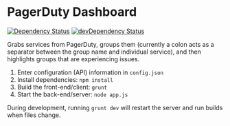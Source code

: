 PagerDuty Dashboard
=============================

[![Dependency Status](https://david-dm.org/gondek/pagerduty-dashboard.svg)](https://david-dm.org/gondek/pagerduty-dashboard)
[![devDependency Status](https://david-dm.org/gondek/pagerduty-dashboard/dev-status.svg)](https://david-dm.org/gondek/pagerduty-dashboard#info=devDependencies)

Grabs services from PagerDuty, groups them (currently a colon acts as a separator between the group name and individual service), and then highlights groups that are experiencing issues.

1. Enter configuration (API) information in `config.json`
2. Install dependencies: `npm install`
3. Build the front-end/client: `grunt`
4. Start the back-end/server: `node app.js`

During development, running `grunt dev` will restart the server and run builds when files change.
